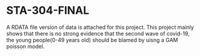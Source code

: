 # STA-304-FINAL

A RDATA file version of data is attached for this project.  This project mainly shows that there is no  strong evidence that the second wave of covid-19, the young people(0-49 years old) should be blamed by uisng a GAM poisson model. 
